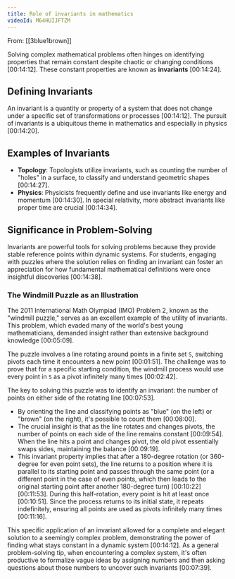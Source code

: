 ```yaml
---
title: Role of invariants in mathematics
videoId: M64HUIJFTZM
---
```


From: [[3blue1brown]] <br/> 

Solving complex mathematical problems often hinges on identifying properties that remain constant despite chaotic or changing conditions <a class="yt-timestamp" data-t="00:14:12">[00:14:12]</a>. These constant properties are known as **invariants** <a class="yt-timestamp" data-t="00:14:24">[00:14:24]</a>.

## Defining Invariants

An invariant is a quantity or property of a system that does not change under a specific set of transformations or processes <a class="yt-timestamp" data-t="00:14:12">[00:14:12]</a>. The pursuit of invariants is a ubiquitous theme in mathematics and especially in physics <a class="yt-timestamp" data-t="00:14:20">[00:14:20]</a>.

## Examples of Invariants

*   **Topology**: Topologists utilize invariants, such as counting the number of "holes" in a surface, to classify and understand geometric shapes <a class="yt-timestamp" data-t="00:14:27">[00:14:27]</a>.
*   **Physics**: Physicists frequently define and use invariants like energy and momentum <a class="yt-timestamp" data-t="00:14:30">[00:14:30]</a>. In special relativity, more abstract invariants like proper time are crucial <a class="yt-timestamp" data-t="00:14:34">[00:14:34]</a>.

## Significance in Problem-Solving

Invariants are powerful tools for solving problems because they provide stable reference points within dynamic systems. For students, engaging with puzzles where the solution relies on finding an invariant can foster an appreciation for how fundamental mathematical definitions were once insightful discoveries <a class="yt-timestamp" data-t="00:14:38">[00:14:38]</a>.

### The Windmill Puzzle as an Illustration

The 2011 International Math Olympiad (IMO) Problem 2, known as the "windmill puzzle," serves as an excellent example of the utility of invariants. This problem, which evaded many of the world's best young mathematicians, demanded insight rather than extensive background knowledge <a class="yt-timestamp" data-t="00:05:09">[00:05:09]</a>.

The puzzle involves a line rotating around points in a finite set `S`, switching pivots each time it encounters a new point <a class="yt-timestamp" data-t="00:01:51">[00:01:51]</a>. The challenge was to prove that for a specific starting condition, the windmill process would use every point in `S` as a pivot infinitely many times <a class="yt-timestamp" data-t="00:02:42">[00:02:42]</a>.

The key to solving this puzzle was to identify an invariant: the number of points on either side of the rotating line <a class="yt-timestamp" data-t="00:07:53">[00:07:53]</a>.

*   By orienting the line and classifying points as "blue" (on the left) or "brown" (on the right), it's possible to count them <a class="yt-timestamp" data-t="00:08:00">[00:08:00]</a>.
*   The crucial insight is that as the line rotates and changes pivots, the number of points on each side of the line remains constant <a class="yt-timestamp" data-t="00:09:54">[00:09:54]</a>. When the line hits a point and changes pivot, the old pivot essentially swaps sides, maintaining the balance <a class="yt-timestamp" data-t="00:09:19">[00:09:19]</a>.
*   This invariant property implies that after a 180-degree rotation (or 360-degree for even point sets), the line returns to a position where it is parallel to its starting point and passes through the same point (or a different point in the case of even points, which then leads to the original starting point after another 180-degree turn) <a class="yt-timestamp" data-t="00:10:22">[00:10:22]</a> <a class="yt-timestamp" data-t="00:11:53">[00:11:53]</a>. During this half-rotation, every point is hit at least once <a class="yt-timestamp" data-t="00:10:51">[00:10:51]</a>. Since the process returns to its initial state, it repeats indefinitely, ensuring all points are used as pivots infinitely many times <a class="yt-timestamp" data-t="00:11:16">[00:11:16]</a>.

This specific application of an invariant allowed for a complete and elegant solution to a seemingly complex problem, demonstrating the power of finding what stays constant in a dynamic system <a class="yt-timestamp" data-t="00:14:12">[00:14:12]</a>. As a general problem-solving tip, when encountering a complex system, it's often productive to formalize vague ideas by assigning numbers and then asking questions about those numbers to uncover such invariants <a class="yt-timestamp" data-t="00:07:39">[00:07:39]</a>.